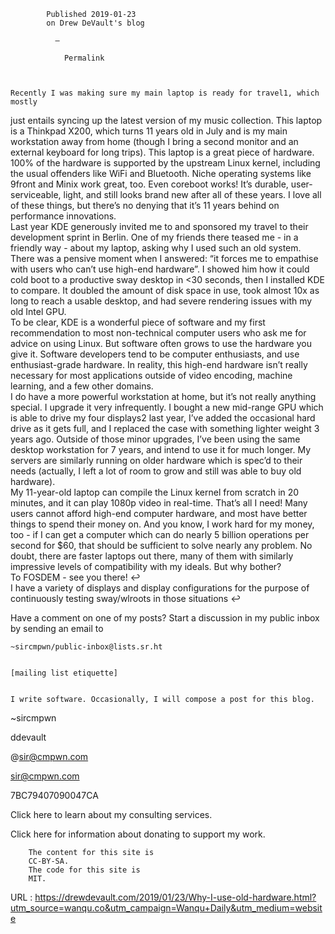   
            Published 2019-01-23
            on Drew DeVault's blog

              —
              
                Permalink
              

  
    Recently I was making sure my main laptop is ready for travel1, which mostly
just entails syncing up the latest version of my music collection. This laptop
is a Thinkpad X200, which turns 11 years old in July and is my main workstation
away from home (though I bring a second monitor and an external keyboard for
long trips). This laptop is a great piece of hardware. 100% of the hardware is
supported by the upstream Linux kernel, including the usual offenders like WiFi
and Bluetooth. Niche operating systems like 9front and Minix work great, too.
Even coreboot works! It’s durable, user-serviceable, light, and still looks
brand new after all of these years. I love all of these things, but there’s no
denying that it’s 11 years behind on performance innovations.  
    Last year KDE generously invited me to and
sponsored my travel to their development sprint in Berlin. One of my friends
there teased me - in a friendly way - about my laptop, asking why I used such an
old system. There was a pensive moment when I answered: “it forces me to
empathise with users who can’t use high-end hardware”. I showed him how it could
cold boot to a productive sway desktop in <30 seconds,
then I installed KDE to compare. It doubled the amount of disk space in use,
took almost 10x as long to reach a usable desktop, and had severe rendering
issues with my old Intel GPU.  
    To be clear, KDE is a wonderful piece of software and my first recommendation to
most non-technical computer users who ask me for advice on using Linux. But
software often grows to use the hardware you give it. Software developers tend
to be computer enthusiasts, and use enthusiast-grade hardware. In reality, this
high-end hardware isn’t really necessary for most applications outside of
video encoding, machine learning, and a few other domains.  
    I do have a more powerful workstation at home, but it’s not really anything
special. I upgrade it very infrequently. I bought a new mid-range GPU which is
able to drive my four displays2 last year, I’ve added the occasional hard
drive as it gets full, and I replaced the case with something lighter weight 3
years ago. Outside of those minor upgrades, I’ve been using the same desktop
workstation for 7 years, and intend to use it for much longer. My servers are
similarly running on older hardware which is spec’d to their needs (actually, I
left a lot of room to grow and still was able to buy old hardware).  
    My 11-year-old laptop can compile the Linux kernel from scratch in 20 minutes,
and it can play 1080p video in real-time. That’s all I need! Many users cannot
afford high-end computer hardware, and most have better things to spend their
money on. And you know, I work hard for my money, too - if I can get a computer
which can do nearly 5 billion operations per second for $60, that should be
sufficient to solve nearly any problem. No doubt, there are faster laptops out
there, many of them with similarly impressive levels of compatibility with my
ideals. But why bother?  
    To FOSDEM - see you there! ↩  
    I have a variety of displays and display configurations for the purpose of continuously testing sway/wlroots in those situations ↩  
    
  Have a comment on one of my posts? Start a discussion in my
  public inbox
  by sending an email to
  
    ~sircmpwn/public-inbox@lists.sr.ht
  

    [mailing list etiquette]
  
  
    I write software. Occasionally, I will compose a post for this blog.  
    

~sircmpwn
  
    

ddevault
  
    

@sir@cmpwn.com
  
    

sir@cmpwn.com
  
    

7BC79407090047CA
  
    
Click here to learn about my consulting services.
          
    
Click here for information about donating to
          support my work.
          
    
        The content for this site is
        CC-BY-SA.
        The code for this site is
        MIT.
          
    
  URL : https://drewdevault.com/2019/01/23/Why-I-use-old-hardware.html?utm_source=wanqu.co&utm_campaign=Wanqu+Daily&utm_medium=website